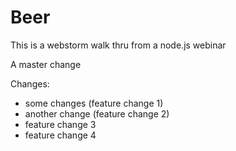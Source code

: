 Beer
====

This is a webstorm walk thru from a node.js webinar

A master change

Changes:

* some changes (feature change 1)
* another change (feature change 2)
* feature change 3
* feature change 4
